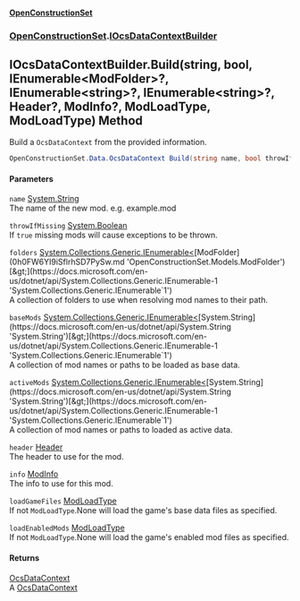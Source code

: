 #### [OpenConstructionSet](index.md 'index')
### [OpenConstructionSet](index.md#OpenConstructionSet 'OpenConstructionSet').[IOcsDataContextBuilder](r4RI8NnQPrFwlGRexUtVqQ.md 'OpenConstructionSet.IOcsDataContextBuilder')
## IOcsDataContextBuilder.Build(string, bool, IEnumerable&lt;ModFolder&gt;?, IEnumerable&lt;string&gt;?, IEnumerable&lt;string&gt;?, Header?, ModInfo?, ModLoadType, ModLoadType) Method
Build a `OcsDataContext` from the provided information.  
```csharp
OpenConstructionSet.Data.OcsDataContext Build(string name, bool throwIfMissing=true, System.Collections.Generic.IEnumerable<OpenConstructionSet.Models.ModFolder>? folders=null, System.Collections.Generic.IEnumerable<string>? baseMods=null, System.Collections.Generic.IEnumerable<string>? activeMods=null, OpenConstructionSet.Models.Header? header=null, OpenConstructionSet.Models.ModInfo? info=null, OpenConstructionSet.Models.ModLoadType loadGameFiles=OpenConstructionSet.Models.ModLoadType.None, OpenConstructionSet.Models.ModLoadType loadEnabledMods=OpenConstructionSet.Models.ModLoadType.None);
```
#### Parameters
<a name='OpenConstructionSet_IOcsDataContextBuilder_Build(string_bool_System_Collections_Generic_IEnumerable_OpenConstructionSet_Models_ModFolder___System_Collections_Generic_IEnumerable_string___System_Collections_Generic_IEnumerable_string___OpenConstructionSet_Models_Header__OpenConstructionSet_Models_ModInfo__OpenConstructionSet_Models_ModLoadType_OpenConstructionSet_Models_ModLoadType)_name'></a>
`name` [System.String](https://docs.microsoft.com/en-us/dotnet/api/System.String 'System.String')  
The name of the new mod. e.g. example.mod
  
<a name='OpenConstructionSet_IOcsDataContextBuilder_Build(string_bool_System_Collections_Generic_IEnumerable_OpenConstructionSet_Models_ModFolder___System_Collections_Generic_IEnumerable_string___System_Collections_Generic_IEnumerable_string___OpenConstructionSet_Models_Header__OpenConstructionSet_Models_ModInfo__OpenConstructionSet_Models_ModLoadType_OpenConstructionSet_Models_ModLoadType)_throwIfMissing'></a>
`throwIfMissing` [System.Boolean](https://docs.microsoft.com/en-us/dotnet/api/System.Boolean 'System.Boolean')  
If `true` missing mods will cause exceptions to be thrown.
  
<a name='OpenConstructionSet_IOcsDataContextBuilder_Build(string_bool_System_Collections_Generic_IEnumerable_OpenConstructionSet_Models_ModFolder___System_Collections_Generic_IEnumerable_string___System_Collections_Generic_IEnumerable_string___OpenConstructionSet_Models_Header__OpenConstructionSet_Models_ModInfo__OpenConstructionSet_Models_ModLoadType_OpenConstructionSet_Models_ModLoadType)_folders'></a>
`folders` [System.Collections.Generic.IEnumerable&lt;](https://docs.microsoft.com/en-us/dotnet/api/System.Collections.Generic.IEnumerable-1 'System.Collections.Generic.IEnumerable`1')[ModFolder](0h0FW6YI9iSflrhSD7PySw.md 'OpenConstructionSet.Models.ModFolder')[&gt;](https://docs.microsoft.com/en-us/dotnet/api/System.Collections.Generic.IEnumerable-1 'System.Collections.Generic.IEnumerable`1')  
A collection of folders to use when resolving mod names to their path.
  
<a name='OpenConstructionSet_IOcsDataContextBuilder_Build(string_bool_System_Collections_Generic_IEnumerable_OpenConstructionSet_Models_ModFolder___System_Collections_Generic_IEnumerable_string___System_Collections_Generic_IEnumerable_string___OpenConstructionSet_Models_Header__OpenConstructionSet_Models_ModInfo__OpenConstructionSet_Models_ModLoadType_OpenConstructionSet_Models_ModLoadType)_baseMods'></a>
`baseMods` [System.Collections.Generic.IEnumerable&lt;](https://docs.microsoft.com/en-us/dotnet/api/System.Collections.Generic.IEnumerable-1 'System.Collections.Generic.IEnumerable`1')[System.String](https://docs.microsoft.com/en-us/dotnet/api/System.String 'System.String')[&gt;](https://docs.microsoft.com/en-us/dotnet/api/System.Collections.Generic.IEnumerable-1 'System.Collections.Generic.IEnumerable`1')  
A collection of mod names or paths to be loaded as base data.
  
<a name='OpenConstructionSet_IOcsDataContextBuilder_Build(string_bool_System_Collections_Generic_IEnumerable_OpenConstructionSet_Models_ModFolder___System_Collections_Generic_IEnumerable_string___System_Collections_Generic_IEnumerable_string___OpenConstructionSet_Models_Header__OpenConstructionSet_Models_ModInfo__OpenConstructionSet_Models_ModLoadType_OpenConstructionSet_Models_ModLoadType)_activeMods'></a>
`activeMods` [System.Collections.Generic.IEnumerable&lt;](https://docs.microsoft.com/en-us/dotnet/api/System.Collections.Generic.IEnumerable-1 'System.Collections.Generic.IEnumerable`1')[System.String](https://docs.microsoft.com/en-us/dotnet/api/System.String 'System.String')[&gt;](https://docs.microsoft.com/en-us/dotnet/api/System.Collections.Generic.IEnumerable-1 'System.Collections.Generic.IEnumerable`1')  
A collection of mod names or paths to loaded as active data.
  
<a name='OpenConstructionSet_IOcsDataContextBuilder_Build(string_bool_System_Collections_Generic_IEnumerable_OpenConstructionSet_Models_ModFolder___System_Collections_Generic_IEnumerable_string___System_Collections_Generic_IEnumerable_string___OpenConstructionSet_Models_Header__OpenConstructionSet_Models_ModInfo__OpenConstructionSet_Models_ModLoadType_OpenConstructionSet_Models_ModLoadType)_header'></a>
`header` [Header](bjExWrZuBlRDCiIUljjMrA.md 'OpenConstructionSet.Models.Header')  
The header to use for the mod.
  
<a name='OpenConstructionSet_IOcsDataContextBuilder_Build(string_bool_System_Collections_Generic_IEnumerable_OpenConstructionSet_Models_ModFolder___System_Collections_Generic_IEnumerable_string___System_Collections_Generic_IEnumerable_string___OpenConstructionSet_Models_Header__OpenConstructionSet_Models_ModInfo__OpenConstructionSet_Models_ModLoadType_OpenConstructionSet_Models_ModLoadType)_info'></a>
`info` [ModInfo](h0vCAhsmAC6iWOaLYw25cg.md 'OpenConstructionSet.Models.ModInfo')  
The info to use for this mod.
  
<a name='OpenConstructionSet_IOcsDataContextBuilder_Build(string_bool_System_Collections_Generic_IEnumerable_OpenConstructionSet_Models_ModFolder___System_Collections_Generic_IEnumerable_string___System_Collections_Generic_IEnumerable_string___OpenConstructionSet_Models_Header__OpenConstructionSet_Models_ModInfo__OpenConstructionSet_Models_ModLoadType_OpenConstructionSet_Models_ModLoadType)_loadGameFiles'></a>
`loadGameFiles` [ModLoadType](A5j7r8wm6GxqIgX_lVyVRQ.md 'OpenConstructionSet.Models.ModLoadType')  
If not `ModLoadType`.None will load the game's base data files as specified.
  
<a name='OpenConstructionSet_IOcsDataContextBuilder_Build(string_bool_System_Collections_Generic_IEnumerable_OpenConstructionSet_Models_ModFolder___System_Collections_Generic_IEnumerable_string___System_Collections_Generic_IEnumerable_string___OpenConstructionSet_Models_Header__OpenConstructionSet_Models_ModInfo__OpenConstructionSet_Models_ModLoadType_OpenConstructionSet_Models_ModLoadType)_loadEnabledMods'></a>
`loadEnabledMods` [ModLoadType](A5j7r8wm6GxqIgX_lVyVRQ.md 'OpenConstructionSet.Models.ModLoadType')  
If not `ModLoadType`.None will load the game's enabled mod files as specified.
  
#### Returns
[OcsDataContext](3CnFB+gVLALvXc7mqWGM8Q.md 'OpenConstructionSet.Data.OcsDataContext')  
A [OcsDataContext](3CnFB+gVLALvXc7mqWGM8Q.md 'OpenConstructionSet.Data.OcsDataContext')
